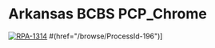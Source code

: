 # Arkansas BCBS PCP_Chrome

[![RPA-1314](href="/browse/RPA-1314")](https://jira.ssnc.global/browse/RPA-1314)                                                  #(href="/browse/ProcessId-196")]








 
